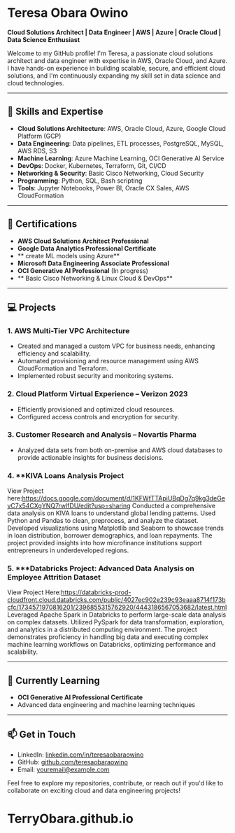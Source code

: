 # Teresa Obara Owino

**Cloud Solutions Architect | Data Engineer | AWS | Azure | Oracle Cloud | Data Science Enthusiast**

Welcome to my GitHub profile! I'm Teresa, a passionate cloud solutions architect and data engineer with expertise in AWS, Oracle Cloud, and Azure. I have hands-on experience in building scalable, secure, and efficient cloud solutions, and I'm continuously expanding my skill set in data science and cloud technologies.

---

## 🚀 Skills and Expertise

- **Cloud Solutions Architecture**: AWS, Oracle Cloud, Azure, Google Cloud Platform (GCP)
- **Data Engineering**: Data pipelines, ETL processes, PostgreSQL, MySQL, AWS RDS, S3
- **Machine Learning**: Azure Machine Learning, OCI Generative AI Service
- **DevOps**: Docker, Kubernetes, Terraform, Git, CI/CD
- **Networking & Security**: Basic Cisco Networking, Cloud Security
- **Programming**: Python, SQL, Bash scripting
- **Tools**: Jupyter Notebooks, Power BI, Oracle CX Sales, AWS CloudFormation

---

## 📜 Certifications

- **AWS Cloud Solutions Architect Professional**
- **Google Data Analytics Professional Certificate**
- ** create ML models using Azure**
- **Microsoft Data Engineering Associate Professional**
- **OCI Generative AI Professional** (In progress)
- ** Basic Cisco Networking & Linux Cloud & DevOps**
  

---

## 💻 Projects

### 1. **AWS Multi-Tier VPC Architecture**
- Created and managed a custom VPC for business needs, enhancing efficiency and scalability.
- Automated provisioning and resource management using AWS CloudFormation and Terraform.
- Implemented robust security and monitoring systems.

### 2. **Cloud Platform Virtual Experience – Verizon 2023**
- Efficiently provisioned and optimized cloud resources.
- Configured access controls and encryption for security.

### 3. **Customer Research and Analysis – Novartis Pharma**
- Analyzed data sets from both on-premise and AWS cloud databases to provide actionable insights for business decisions.
  
### 4. **KIVA Loans Analysis Project
View Project here:https://docs.google.com/document/d/1KFWfTTApiUBqDg7q9kg3deGevC7x54CXgYNQ7rwlfDU/edit?usp=sharing
Conducted a comprehensive data analysis on KIVA loans to understand global lending patterns.
Used Python and Pandas to clean, preprocess, and analyze the dataset.
Developed visualizations using Matplotlib and Seaborn to showcase trends in loan distribution, borrower demographics, and loan repayments.
The project provided insights into how microfinance institutions support entrepreneurs in underdeveloped regions.

### 5. ***Databricks Project: Advanced Data Analysis on Employee Attrition Dataset
View Project Here:https://databricks-prod-cloudfront.cloud.databricks.com/public/4027ec902e239c93eaaa8714f173bcfc/1734571970816201/2396855315762920/4443186567053682/latest.html
Leveraged Apache Spark in Databricks to perform large-scale data analysis on complex datasets.
Utilized PySpark for data transformation, exploration, and analytics in a distributed computing environment.
The project demonstrates proficiency in handling big data and executing complex machine learning workflows on Databricks, optimizing performance and scalability.

---

## 🌱 Currently Learning

- **OCI Generative AI Professional Certificate**
- Advanced data engineering and machine learning techniques

---

## 📫 Get in Touch

- LinkedIn: [linkedin.com/in/teresaobaraowino](https://linkedin.com/in/teresaobaraowino)
- GitHub: [github.com/teresaobaraowino](https://github.com/teresaobaraowino)
- Email: [youremail@example.com](mailto:youremail@example.com)

Feel free to explore my repositories, contribute, or reach out if you'd like to collaborate on exciting cloud and data engineering projects!
# TerryObara.github.io
